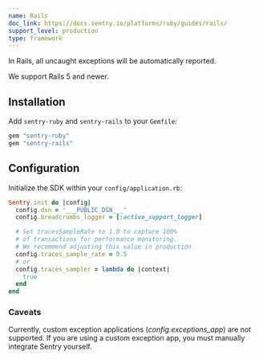 ```yaml
---
name: Rails
doc_link: https://docs.sentry.io/platforms/ruby/guides/rails/
support_level: production
type: framework
---
```


In Rails, all uncaught exceptions will be automatically reported.

We support Rails 5 and newer.

## Installation

Add `sentry-ruby` and `sentry-rails` to your `Gemfile`:

```ruby
gem "sentry-ruby"
gem "sentry-rails"
```

## Configuration

Initialize the SDK within your `config/application.rb`:

```ruby
Sentry.init do |config|
  config.dsn = '___PUBLIC_DSN___'
  config.breadcrumbs_logger = [:active_support_logger]

  # Set tracesSampleRate to 1.0 to capture 100%
  # of transactions for performance monitoring.
  # We recommend adjusting this value in production
  config.traces_sample_rate = 0.5
  # or
  config.traces_sampler = lambda do |context|
    true
  end
end
```

### Caveats

Currently, custom exception applications (_config.exceptions_app_) are not supported. If you are using a custom exception app, you must manually integrate Sentry yourself.
